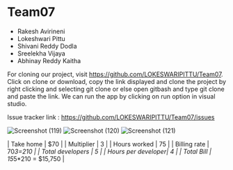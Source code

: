# Team07
* Rakesh Avirineni
* Lokeshwari Pittu
* Shivani Reddy Dodla
* Sreelekha Vijaya
* Abhinay Reddy Kaitha

For cloning our project, visit https://github.com/LOKESWARIPITTU/Team07. Click on clone or download, copy the link displayed and clone the project by right clicking and selecting  git clone or else open gitbash and type git clone and paste the link. We can run the app by clicking on run option in visual studio.

Issue tracker link : https://github.com/LOKESWARIPITTU/Team07/issues

![Screenshot (119)](https://user-images.githubusercontent.com/35476652/54849060-211d4700-4cb1-11e9-8fcd-9bf976d757e8.png)
![Screenshot (120)](https://user-images.githubusercontent.com/35476652/54849066-27abbe80-4cb1-11e9-9ba0-9703164f7426.png)
![Screenshot (121)](https://user-images.githubusercontent.com/35476652/54849072-2b3f4580-4cb1-11e9-8790-a9eb35c919a2.png)

| Take home          | $70                |
| Multiplier         | 3                  |
| Hours worked       | 75                 |
| Billing rate       | 70*3=210           |
| Total developers   | 5                  |
| Hours per developer| 4                  |
| Total Bill         | 15*5*210 = $15,750 |
